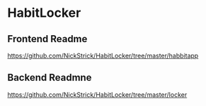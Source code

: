 # HabitLocker

## Frontend Readme
  https://github.com/NickStrick/HabitLocker/tree/master/habbitapp
## Backend Readmne
  https://github.com/NickStrick/HabitLocker/tree/master/locker
